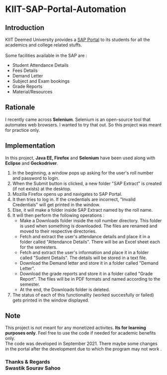 # KIIT-SAP-Portal-Automation
## Introduction
KIIT Deemed University provides a [SAP Portal](https://kiitportal.kiituniversity.net/) to its students for all the academics and college related stuffs.<br><br>
Some facilities available in the SAP are :<br>
- Student Attendance Details<br>
- Fees Details<br>
- Demand Letter<br>
- Subject and Exam bookings<br>
- Grade Reports<br>
- Material/Resources<br>

## Rationale
I recently came across **Selenium**. Selenium is an open-source tool that automates web browsers. I wanted to try that out. So this project was meant for practice only.
<br>

## Implementation
In this project, **Java EE, Firefox** and **Selenium** have been used along with **Eclipse** and **Geckodriver**.<br>
1. In the beginning, a window pops up asking for the user's roll number and password to login.<br>
2. When the Submit button is clicked, a new folder "SAP Extract" is created (if not exists) at the desktop. <br>
3. Mozilla Firefox opens up and navigates to SAP Portal. <br>
4. It then tries to log in. If the credentials are incorrect, "Invalid Credentials" will get printed in the window.
5. Else, it will make a folder inside SAP Extract named by the roll name. <br>
6. It will then perform the following operations :
    - Make a Downloads folder inside the roll number directory. This folder is used when something is downloaded. The files are renamed and moved to their respective directories.
    - Fetch and extract the user's attendance details and place it in a folder called "Attendance Details". There will be an Excel sheet each for the semesters.
    - Fetch and extract the user's information and place it in a folder called "Sudent Details". The details will be stored in a text file.
    - Download the Demand letter and store it in a folder called "Demand Letter".
    - Download the grade reports and store it in a folder called "Grade Report". The files will be in PDF formats and named according to the semester.
    - At the end, the Downloads folder is deleted.
7. The status of each of this functionality (worked succesfully or failed) gets printed in the window displayed.

## Note
This project is not meant for any monetized activites. **Its for learning purposes only**. Feel free to use the code if needed for academic benefits only. <br>
The code was developed in September 2021. There maybe some changes in the portal after the development due to which the program may not work .

### Thanks & Regards <br>Swastik Sourav Sahoo
